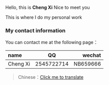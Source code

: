 Hello, this is **Cheng Xi** Nice to meet you

This is where I do my personal work

### My contact information

You can contact me at the following page：

| name       | QQ |         wechat |
| :--------- | :--: | -----------: |
| Cheng Xi     |  2545722714  |     NB659666 |

>Chinese：[Click me to translate](链接)
